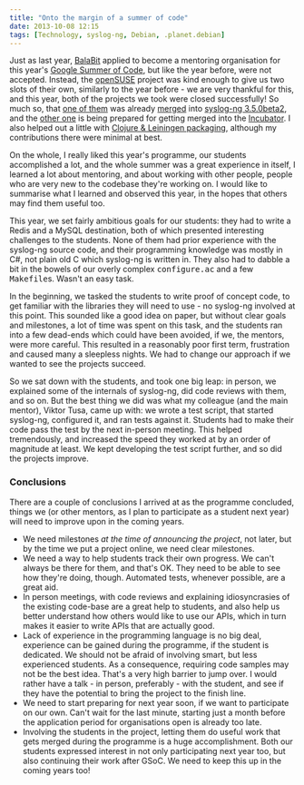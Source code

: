 ```yaml
---
title: "Onto the margin of a summer of code"
date: 2013-10-08 12:15
tags: [Technology, syslog-ng, Debian, .planet.debian]
---
```


Just as last year, [BalaBit][balabit] applied to become a mentoring
organisation for this year's [Google Summer of Code][gsoc2013], but
like the year before, were not accepted. Instead, the
[openSUSE][openSUSE] project was kind enough to give us two slots of
their own, similarly to the year before - we are very thankful for
this, and this year, both of the projects we took were closed
successfully! So much so, that [one of them][gsoc:redis] was already
[merged][gsoc:redis-merge] into
[syslog-ng 3.5.0beta2][sng:3.5.0beta2], and the
[other one][gsoc:mysql] is being prepared for getting merged into the
[Incubator][sng:incubator]. I also helped out a little with
[Clojure & Leiningen packaging][gsoc:debian-clj], although my
contributions there were minimal at best.

On the whole, I really liked this year's programme, our students
accomplished a lot, and the whole summer was a great experience in
itself, I learned a lot about mentoring, and about working with other
people, people who are very new to the codebase they're working on. I
would like to summarise what I learned and observed this year, in the
hopes that others may find them useful too.

 [balabit]: http://www.balabit.com/
 [gsoc2013]: http://www.google-melange.com/gsoc/homepage/google/gsoc2013
 [openSUSE]: http://en.opensuse.org/Main_Page
 [gsoc:redis]: http://tichygsoc.blogspot.hu/
 [gsoc:redis-merge]: https://github.com/balabit/syslog-ng-3.5/commit/ecef67b81616e48a93594ad606c0995b88854a4f
 [sng:3.5.0beta2]: https://lists.balabit.hu/pipermail/syslog-ng-announce/2013-September/000167.html
 [gsoc:mysql]: http://petrovicsgyula.blogspot.hu/
 [sng:incubator]: https://github.com/algernon/syslog-ng-incubator
 [gsoc:debian-clj]: https://wiki.debian.org/SummerOfCode2013/StudentApplications/EugenioCanoManuel

<!-- more -->

This year, we set fairly ambitious goals for our students: they had to
write a Redis and a MySQL destination, both of which presented
interesting challenges to the students. None of them had prior
experience with the syslog-ng source code, and their programming
knowledge was mostly in C#, not plain old C which syslog-ng is written
in. They also had to dabble a bit in the bowels of our overly complex
<kbd>configure.ac</kbd> and a few <kbd>Makefile</kbd>s. Wasn't an easy
task.

In the beginning, we tasked the students to write proof of concept
code, to get familiar with the libraries they will need to use - no
syslog-ng involved at this point. This sounded like a good idea on
paper, but without clear goals and milestones, a lot of time was spent
on this task, and the students ran into a few dead-ends which could
have been avoided, if we, the mentors, were more careful. This
resulted in a reasonably poor first term, frustration and caused many
a sleepless nights. We had to change our approach if we wanted to see
the projects succeed.

So we sat down with the students, and took one big leap: in person, we
explained some of the internals of syslog-ng, did code reviews with
them, and so on. But the best thing we did was what my colleague (and
the main mentor), Viktor Tusa, came up with: we wrote a test script,
that started syslog-ng, configured it, and ran tests against it.
Students had to make their code pass the test by the next in-person
meeting. This helped tremendously, and increased the speed they worked
at by an order of magnitude at least. We kept developing the test
script further, and so did the projects improve.

### Conclusions ###

There are a couple of conclusions I arrived at as the programme
concluded, things we (or other mentors, as I plan to participate as a
student next year) will need to improve upon in the coming years.

* We need milestones *at the time of announcing the project*, not
  later, but by the time we put a project online, we need clear
  milestones.
* We need a way to help students track their own progress. We can't
  always be there for them, and that's OK. They need to be able to see
  how they're doing, though. Automated tests, whenever possible, are a
  great aid.
* In person meetings, with code reviews and explaining idiosyncrasies
  of the existing code-base are a great help to students, and also
  help us better understand how others would like to use our APIs,
  which in turn makes it easier to write APIs that are actually good.
* Lack of experience in the programming language is no big deal,
  experience can be gained during the programme, if the student is
  dedicated. We should not be afraid of involving smart, but less
  experienced students. As a consequence, requiring code samples may
  not be the best idea. That's a very high barrier to jump over. I
  would rather have a talk - in person, preferably - with the student,
  and see if they have the potential to bring the project to the
  finish line.
* We need to start preparing for next year soon, if we want to
  participate on our own. Can't wait for the last minute, starting
  just a month before the application period for organisations open is
  already too late.
* Involving the students in the project, letting them do useful work
  that gets merged during the programme is a huge accomplishment. Both
  our students expressed interest in not only participating next year
  too, but also continuing their work after GSoC. We need to keep this
  up in the coming years too!
